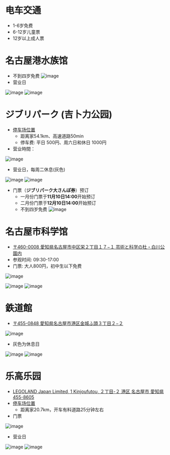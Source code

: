 # 电车交通
- 1-6岁免费
- 6-12岁儿童票
- 12岁以上成人票

# 名古屋港水族馆
- 不到四岁免费
![image](https://github.com/user-attachments/assets/efc36ba1-846b-4a06-a30c-f5421fa4fbc1)
- 营业日

![image](https://github.com/user-attachments/assets/e3d4806a-b471-4d24-946f-db55a3e9745e)
![image](https://github.com/user-attachments/assets/e395ef52-6dad-44c4-a789-ee88fec32e66)

# ジブリパーク (吉卜力公园)
- [停车场位置](https://maps.app.goo.gl/AmzWBoDAFSM5QP598)
  - 距离家54.1km、高速道路50min
  - 停车费: 平日 500円、周六日和休日 1000円
- 营业時間：

![image](https://github.com/user-attachments/assets/abfc277e-2594-4c8c-959d-bf44af17e121)

- 营业日，每周二休息(灰色)

![image](https://github.com/user-attachments/assets/419bac0d-5c37-4a8b-8cdf-4a4317202f28)
![image](https://github.com/user-attachments/assets/018ff8af-e4af-4c85-bfec-99816aff56a5)

- 门票（**ジブリパーク大さんぽ券**）预订
  - 一月份门票于**11月10日14:00**开始预订
  - 二月份门票于**12月10日14:00**开始预订
  - 不到四岁免费
![image](https://github.com/user-attachments/assets/27a3a593-a5e1-4fc7-b49b-f7a8fe8382d5)


# 名古屋市科学馆
- [〒460-0008 愛知県名古屋市中区栄２丁目１７−１ 芸術と科学の杜・白川公園内](https://maps.app.goo.gl/2rqFzJnL2yNwcvXm9)
- 参观时间: 09:30-17:00
- 门票: 大人800円，初中生以下免费

![image](https://github.com/user-attachments/assets/6aaa9e88-7355-4858-be47-3304efd62e54)

![image](https://github.com/user-attachments/assets/f2a77fbe-3c65-4b36-ba13-c9ea84a12424)
![image](https://github.com/user-attachments/assets/2b6fc4ad-a5bb-46eb-9573-1f5d9af6f84b)

# 鉄道館
- [〒455-0848 愛知県名古屋市港区金城ふ頭３丁目２−２](https://maps.app.goo.gl/AwFZRHwaWiw9uktM9)

![image](https://github.com/user-attachments/assets/7412075c-0c8f-46c3-808d-7cef0724f009)
- 灰色为休息日

![image](https://github.com/user-attachments/assets/c8d57c2d-9196-4f90-a935-252210d6cda7)
![image](https://github.com/user-attachments/assets/fc50d686-b059-4a76-a6e5-7de8a64bcd08)

# 乐高乐园
- [LEGOLAND Japan Limited, 1 Kinjoufutou, ２丁目-２ 港区 名古屋市 愛知県 455-8605](https://maps.app.goo.gl/cL1tRcSWk9y4AXc38)
- [停车场位置](https://maps.app.goo.gl/4wB22q6sTJD7oBQ96)
  - 距离家20.7km，开车有料道路25分钟左右
- 门票

![image](https://github.com/user-attachments/assets/b1cb1b22-e902-44bd-a301-40f76034ac3e)
- 营业日

![image](https://github.com/user-attachments/assets/d4d7bc88-1b7b-4efc-bbd4-f6796feca49e)
![image](https://github.com/user-attachments/assets/a151b003-236f-4117-b495-905a85314062)
